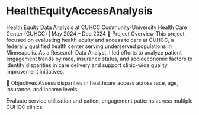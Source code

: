 # HealthEquityAccessAnalysis
Health Equity Data Analysis at CUHCC
Community-University Health Care Center (CUHCC) | May 2024 – Dec 2024
🧠 Project Overview
This project focused on evaluating health equity and access to care at CUHCC, a federally qualified health center serving underserved populations in Minneapolis. As a Research Data Analyst, I led efforts to analyze patient engagement trends by race, insurance status, and socioeconomic factors to identify disparities in care delivery and support clinic-wide quality improvement initiatives.

🎯 Objectives
Assess disparities in healthcare access across race, age, insurance, and income levels.

Evaluate service utilization and patient engagement patterns across multiple CUHCC clinics.
